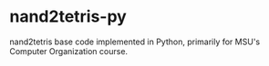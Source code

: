 # nand2tetris-py
nand2tetris base code implemented in Python, primarily for MSU's Computer Organization course.
